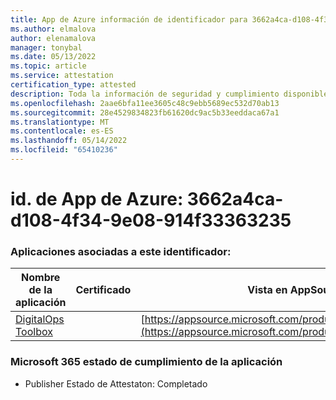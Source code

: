 ```yaml
---
title: App de Azure información de identificador para 3662a4ca-d108-4f34-9e08-914f33363235
ms.author: elmalova
author: elenamalova
manager: tonybal
ms.date: 05/13/2022
ms.topic: article
ms.service: attestation
certification_type: attested
description: Toda la información de seguridad y cumplimiento disponible para 3662a4ca-d108-4f34-9e08-914f33363235.
ms.openlocfilehash: 2aae6bfa11ee3605c48c9ebb5689ec532d70ab13
ms.sourcegitcommit: 28e4529834823fb61620dc9ac5b33eeddaca67a1
ms.translationtype: MT
ms.contentlocale: es-ES
ms.lasthandoff: 05/14/2022
ms.locfileid: "65410236"
---
```

# <a name="azure-app-id-3662a4ca-d108-4f34-9e08-914f33363235"></a>id. de App de Azure: 3662a4ca-d108-4f34-9e08-914f33363235


### <a name="apps-associated-with-this-id"></a>Aplicaciones asociadas a este identificador:
| **Nombre de la aplicación** | **Certificado** | **Vista en AppSource** |
|--------------|---------------|-----------------------|
| [DigitalOps Toolbox](../forward/WA200003934.md) |  | [https://appsource.microsoft.com/product/office/WA200003934](https://appsource.microsoft.com/product/office/WA200003934) |

### <a name="microsoft-365-app-compliance-status"></a>Microsoft 365 estado de cumplimiento de la aplicación
- Publisher Estado de Attestaton: Completado
